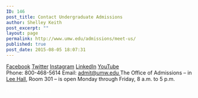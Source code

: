 ```yaml
---
ID: 146
post_title: Contact Undergraduate Admissions
author: Shelley Keith
post_excerpt: ""
layout: page
permalink: http://www.umw.edu/admissions/meet-us/
published: true
post_date: 2015-08-05 18:07:31
---
```

<div class="admissions-social-icons"><a class="genericon genericon-facebook" href="https://www.facebook.com/UniversityofMaryWashington"><span class="hidden">Facebook</span></a> <a class="genericon genericon-twitter" href="http://www.twitter.com/umarywash"><span class="hidden">Twitter</span></a> <a class="genericon genericon-instagram" href="https://instagram.com/uofmarywashington/"><span class="hidden">Instagram</span></a> <a class="genericon genericon-linkedin-alt" href="https://www.linkedin.com/edu/school?id=19588"><span class="hidden">LinkedIn</span></a> <a class="genericon genericon-youtube" href="https://www.youtube.com/user/umwedu"><span class="hidden">YouTube</span></a></div>
Phone: 800-468-5614
Email: <a href="mailto:admit@umw.edu">admit@umw.edu
</a>The Office of Admissions – in <a href="https://www.google.com/maps/place/Lee+Hall,+University+of+Mary+Washington,+1301+College+Ave,+Fredericksburg,+VA+22401/@38.3026184,-77.4742811,17z/data=!3m1!4b1!4m2!3m1!1s0x89b6c1f7148e6255:0xe0ae54bddccaa014">Lee Hall</a>, Room 301 – is open Monday through Friday, 8 a.m. to 5 p.m.

<a class="button" style="color:white;" href="https://admissions.umw.edu/register/?id=5e2a8316-a566-4f82-92e5-89af7a4b3498">Find my Counselor</a>

&nbsp;
